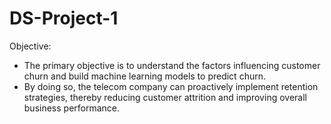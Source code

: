 # DS-Project-1

Objective​:

- The primary objective is to understand the factors influencing customer churn and build machine learning models to predict churn. ​
- By doing so, the telecom company can proactively implement retention strategies, thereby reducing customer attrition and improving overall business performance.
